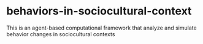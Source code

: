 # behaviors-in-sociocultural-context
This is an agent-based computational framework that analyze and simulate behavior changes in sociocultural contexts
